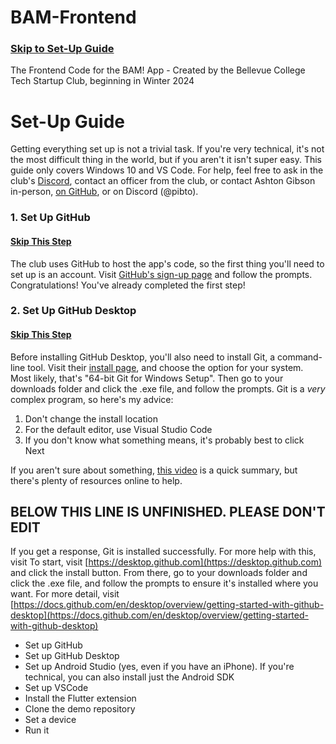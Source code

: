 # BAM-Frontend
### [Skip to Set-Up Guide](#set-up-guide)
  The Frontend Code for the BAM! App - Created by the Bellevue College Tech Startup Club, beginning in Winter 2024


# Set-Up Guide
Getting everything set up is not a trivial task. If you're very technical, it's not the most difficult thing in the world, but if you aren't it isn't super easy. This guide only covers Windows 10 and VS Code. For help, feel free to ask in the club's [Discord](https://discord.gg/Dw8dHZEDmu), contact an officer from the club, or contact Ashton Gibson in-person, [on GitHub](https://github.com/homeless-field), or on Discord (@pibto).
### 1. Set Up GitHub
#### [Skip This Step](#set-up-github-desktop)
The club uses GitHub to host the app's code, so the first thing you'll need to set up is an account. Visit [GitHub's sign-up page](https://github.com/signup) and follow the prompts. Congratulations! You've already completed the first step!

### 2. Set Up GitHub Desktop
#### [Skip This Step]()
Before installing GitHub Desktop, you'll also need to install Git, a command-line tool. Visit their [install page](https://git-scm.com/download/win), and choose the option for your system. Most likely, that's "64-bit Git for Windows Setup". Then go to your downloads folder and click the .exe file, and follow the prompts. Git is a _very_ complex program, so here's my advice:
1. Don't change the install location
2. For the default editor, use Visual Studio Code
3. If you don't know what something means, it's probably best to click Next
     
If you aren't sure about something, [this video](https://www.youtube.com/watch?v=RsNsYvYDyTc) is a quick summary, but there's plenty of resources online to help.

BELOW THIS LINE IS UNFINISHED. PLEASE DON'T EDIT
---
  
If you get a response, Git is installed successfully. For more help with this, visit 
To start, visit [https://desktop.github.com](https://desktop.github.com) and click the install button. From there, go to your downloads folder and click the .exe file, and follow the prompts to ensure it's installed where you want. 
For more detail, visit [https://docs.github.com/en/desktop/overview/getting-started-with-github-desktop](https://docs.github.com/en/desktop/overview/getting-started-with-github-desktop)

- Set up GitHub
- Set up GitHub Desktop
- Set up Android Studio (yes, even if you have an iPhone). If you're technical, you can also install just the Android SDK
- Set up VSCode
- Install the Flutter extension
- Clone the demo repository
- Set a device
- Run it
